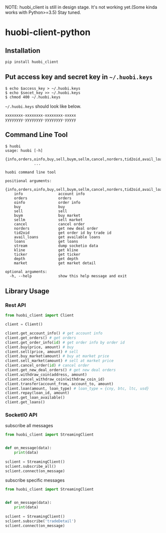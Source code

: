 NOTE: huobi_client is still in design stage. It's not working yet.(Some kinda works with Python>=3.5) Stay tuned.

# huobi-client-python
## Installation
```
pip install huobi_client
```

## Put access key and secret key in `~/.huobi.keys`

```
$ echo $access_key > ~/.huobi.keys
$ echo $secet_key >> ~/.huobi.keys
$ chmod 400 ~/.huobi.keys
```

`~/.huobi.keys` should look like below.
```
xxxxxxxx-xxxxxxxx-xxxxxxxx-xxxxx
yyyyyyyy-yyyyyyyy-yyyyyyyy-yyyyy
```

## Command Line Tool
```
$ huobi
usage: huobi [-h]
             {info,orders,oinfo,buy,sell,buym,sellm,cancel,norders,tid2oid,avail_loans,loans,stream,kline,ticker,depth,market}
             ...

huobi command line tool

positional arguments:
  {info,orders,oinfo,buy,sell,buym,sellm,cancel,norders,tid2oid,avail_loans,loans,stream,kline,ticker,depth,market}
    info                account info
    orders              orders
    oinfo               order info
    buy                 buy
    sell                sell
    buym                buy market
    sellm               sell market
    cancel              cancel order
    norders             get new deal order
    tid2oid             get order id by trade id
    avail_loans         get available loans
    loans               get loans
    stream              dump socketio data
    kline               get kline
    ticker              get ticker
    depth               get depth
    market              get market detail

optional arguments:
  -h, --help            show this help message and exit
```

## Library Usage

### Rest API
``` python
from huobi_client import Client

client = Client()

client.get_account_info() # get account info
client.get_orders() # get orders
client.get_order_info(id) # get order info by order id
client.buy(price, amount) # buy
client.sell(price, amount) # sell
client.buy_market(amount) # buy at market price
client.sell_market(amount) # sell at market price
client.cancel_order(id) # cancel order
client.get_new_deal_orders() # get new deal orders
client.withdraw_coin(address, amount)
client.cancel_withdraw_coin(withdraw_coin_id)
client.transfer(account_from, account_to, amount)
client.loan(amount, loan_type) # loan_type = {cny, btc, ltc, usd}
client.repay(loan_id, amount)
client.get_loan_available()
client.get_loans()
```

### SocketIO API
subscribe all messages
``` python
from huobi_client import StreamingClient


def on_message(data):
    print(data)
 
sclient = StreamingClient()
sclient.subscribe_all()
sclient.connect(on_message)
```
subscribe specific messages
``` python
from huobi_client import StreamingClient


def on_message(data):
    print(data)
 
sclient = StreamingClient()
sclient.subscribe('tradeDetail')
sclient.connect(on_message)
```
